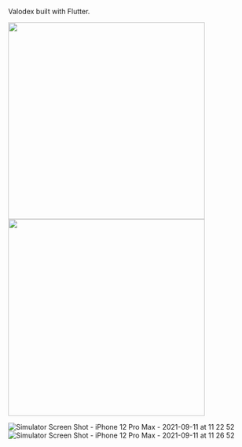 Valodex built with Flutter.


<img  src = "https://user-images.githubusercontent.com/72291223/132937882-c719dfc7-e635-4848-b50e-3fb05f6b1d7c.png" width="400" />  <img src="https://user-images.githubusercontent.com/72291223/132937916-3094ba4c-09b3-46c2-ba88-0d5f5086af85.png" width = "400"/>



![Simulator Screen Shot - iPhone 12 Pro Max - 2021-09-11 at 11 22 52](https://user-images.githubusercontent.com/72291223/132937923-e04ced82-5b9d-43b1-9aa5-bfdf914bf360.png)
![Simulator Screen Shot - iPhone 12 Pro Max - 2021-09-11 at 11 26 52](https://user-images.githubusercontent.com/72291223/132937930-f8665e76-87f1-462c-b386-a5213faeff6c.png)

